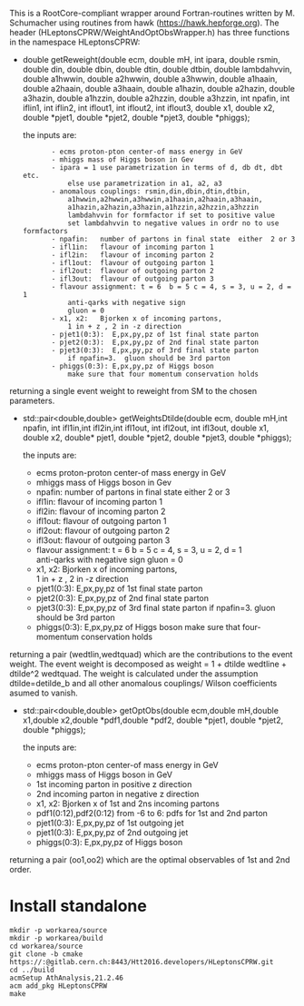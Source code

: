 This is a RootCore-compliant wrapper around Fortran-routines written by M. Schumacher using routines from hawk (https://hawk.hepforge.org). 
The header (HLeptonsCPRW/WeightAndOptObsWrapper.h) has three functions in the namespace HLeptonsCPRW:



-  double getReweight(double ecm, double mH, int ipara, double rsmin, 
   double din, double dbin, double dtin, double dtbin, double lambdahvvin, 
   double a1hwwin, double a2hwwin, double a3hwwin, double a1haain, double a2haain, double a3haain, 
   double a1hazin,  double a2hazin, double a3hazin, double a1hzzin, double a2hzzin, double a3hzzin, 
   int npafin, int iflin1, int iflin2, int iflout1, int iflout2, int iflout3, 
   double x1, double x2, double *pjet1, double *pjet2, double *pjet3, double *phiggs);
   
   the inputs are:
   
              - ecms proton-pton center-of mass energy in GeV 
              - mhiggs mass of Higgs boson in Gev
              - ipara = 1 use parametrization in terms of d, db dt, dbt etc.
                  else use parametrization in a1, a2, a3
              - anomalous couplings: rsmin,din,dbin,dtin,dtbin, 
                  a1hwwin,a2hwwin,a3hwwin,a1haain,a2haain,a3haain,
                  a1hazin,a2hazin,a3hazin,a1hzzin,a2hzzin,a3hzzin
                  lambdahvvin for formfactor if set to positive value
                  set lambdahvvin to negative values in ordr no to use formfactors
              - npafin:   number of partons in final state  either  2 or 3 
              - ifl1in:   flavour of incoming parton 1  
              - ifl2in:   flavour of incoming parton 2
              - ifl1out:  flavour of outgoing parton 1  
              - ifl2out:  flavour of outgoing parton 2
              - ifl3out:  flavour of outgoing parton 3
              - flavour assignment: t = 6  b = 5 c = 4, s = 3, u = 2, d = 1   
                  anti-qarks with negative sign
                  gluon = 0 
              - x1, x2:   Bjorken x of incoming partons,  
                  1 in + z , 2 in -z direction
              - pjet1(0:3):  E,px,py,pz of 1st final state parton
              - pjet2(0:3):  E,px,py,pz of 2nd final state parton 
              - pjet3(0:3):  E,px,py,pz of 3rd final state parton 
                  if npafin=3.  gluon should be 3rd parton
              - phiggs(0:3): E,px,py,pz of Higgs boson
                  make sure that four momentum conservation holds 
  
  returning a single event weight to reweight from SM to the chosen parameters.
  


   
- std::pair<double,double> getWeightsDtilde(double ecm, double mH,int npafin, int ifl1in,int ifl2in,int ifl1out, int ifl2out, int ifl3out, double x1, double x2, double* pjet1, double *pjet2, double *pjet3, double *phiggs);
  
  the inputs are:

    - ecms proton-proton center-of mass energy in GeV 
    - mhiggs mass of Higgs boson in Gev
    - npafin:   number of partons in final state  either  2 or 3 
    - ifl1in:   flavour of incoming parton 1  
    - ifl2in:   flavour of incoming parton 2
    - ifl1out:  flavour of outgoing parton 1  
    - ifl2out:  flavour of outgoing parton 2
    - ifl3out:  flavour of outgoing parton 3
    - flavour assignment: t = 6  b = 5 c = 4, s = 3, u = 2, d = 1   
        anti-qarks with negative sign
        gluon = 0 
    - x1, x2:   Bjorken x of incoming partons,  
        1 in + z , 2 in -z direction
    - pjet1(0:3):  E,px,py,pz of 1st final state parton
    - pjet2(0:3):  E,px,py,pz of 2nd final state parton 
    - pjet3(0:3):  E,px,py,pz of 3rd final state parton 
        if npafin=3.  gluon should be 3rd parton
    - phiggs(0:3): E,px,py,pz of Higgs boson
        make sure that four-momentum conservation holds 

returning a pair (wedtlin,wedtquad) which are the contributions to the event weight. The event weight is decomposed as weight = 1 + dtilde wedtline + dtilde^2 wedtquad. 
The weight is calculated under the assumption dtilde=detilde_b and all other anomalous couplings/ Wilson coefficients asumed to vanish.
     
   



- std::pair<double,double> getOptObs(double ecm,double mH,double x1,double x2,double *pdf1,double *pdf2, double *pjet1, double *pjet2, double *phiggs);

  the inputs are:

    - ecms proton-pton center-of mass energy in GeV 
    - mhiggs mass of Higgs boson in GeV
    - 1st incoming parton in positive z direction
    - 2nd incoming parton in negative z direction
    - x1, x2: Bjorken x of 1st and 2ns incoming partons
    - pdf1(0:12),pdf2(0:12) from -6 to 6: pdfs for 1st and 2nd parton
    - pjet1(0:3):  E,px,py,pz of 1st outgoing jet
    - pjet1(0:3):  E,px,py,pz of 2nd outgoing jet
    - phiggs(0:3): E,px,py,pz of Higgs boson
    
returning a pair (oo1,oo2) which are the optimal observables of 1st and 2nd order.


# Install standalone
```
mkdir -p workarea/source
mkdir -p workarea/build
cd workarea/source
git clone -b cmake https://:@gitlab.cern.ch:8443/Htt2016.developers/HLeptonsCPRW.git
cd ../build
acmSetup AthAnalysis,21.2.46
acm add_pkg HLeptonsCPRW
make
```
